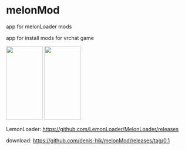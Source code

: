# melonMod
app for melonLoader mods

app for install mods for vrchat game

<img width="100" height="200" src="https://raw.githubusercontent.com/denis-hik/melonMod/main/_20230326_192555.png">

<img width="100" height="200" src="https://raw.githubusercontent.com/denis-hik/melonMod/main/_20230326_192603.png">


LemonLoader: https://github.com/LemonLoader/MelonLoader/releases

download: https://github.com/denis-hik/melonMod/releases/tag/0.1
